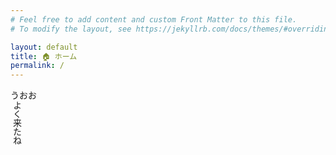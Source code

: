 ```yaml
---
# Feel free to add content and custom Front Matter to this file.
# To modify the layout, see https://jekyllrb.com/docs/themes/#overriding-theme-defaults

layout: default
title: 🏠 ホーム
permalink: /
---
```


<div>

<div class="container">
  <div class="row">
    <div class="col-3">
      うおお
    </div>
    <div class="col-1" style="writing-mode: vertical-rl">
      よく来たね
    </div>
    <div class="col-10"></div>
  </div>
</div>